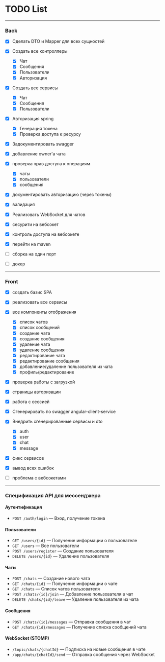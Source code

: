 # TODO List

---

### Back
- [x] Сделать DTO и Mapper для всех сущностей
- [x] Создать все контроллеры
  - [x] Чат
  - [x] Сообщения
  - [x] Пользователи
  - [x] Авторизация
- [x] Создать все сервисы
    - [x] Чат
    - [x] Сообщения
    - [x] Пользователи

- [x] Авторизация spring
    - [x] Генерация токена
    - [x] Проверка доступа к ресурсу

- [x] Задокументировать swagger

- [x] добавление owner'а чата
- [x] проверка прав доступа к операциям
  - [x] чаты
  - [x] пользователи
  - [x] сообщения

- [x] документировать авторизацию (через токены)
- [x] валидация
- [x] Реализовать WebSocket для чатов
- [x] сесурити на вебсокет
- [x] контроль доступа на вебсокете
- [x] перейти на maven

- [ ] сборка на один порт
- [ ] докер


---

### Front
- [x] создать базис SPA
- [x] реализовать все сервисы
- [x] все компоненты отображения
  - [x] список чатов
  - [x] список сообщений
  - [x] создание чата 
  - [x] создание сообщения
  - [x] удаление чата
  - [x] удаление сообщения
  - [x] редактирование чата
  - [x] редактирование сообщения
  - [x] добавление/удаление пользователя из чата
  - [x] профиль/редактирование
    
- [x] проверка работы с загрузкой
- [x] страницы авторизации
- [x] работа с сессией
- [x] Сгенерировать по swagger angular-client-service

- [x] Внедрить сгенерированные сервисы и dto
    - [x] auth
    - [x] user
    - [x] chat
    - [x] message

- [x] фикс сервисов
- [x] вывод всех ошибок
- [ ] проблема с вебсокетами

---


### Спецификация API для мессенджера

#### **Аутентификация**

- `POST /auth/login` — Вход, получение токена

#### **Пользователи**

- `GET /users/{id}` — Получение информации о пользователе
- `GET /users` — Все пользователи
- `POST /users/register` — Создание пользователя
- `DELETE /users/{id}` — Удаление пользователя

#### **Чаты**

- `POST /chats` — Создание нового чата
- `GET /chats/{id}` — Получение информации о чате
- `GET /chats` — Список чатов пользователя
- `POST /chats/{id}/join` — Добавление пользователя в чат
- `DELETE /chats/{id}/leave` — Удаление пользователя из чата

#### **Сообщения**

- `POST /chats/{id}/messages` — Отправка сообщения в чат
- `GET /chats/{id}/messages` — Получение списка сообщений чата

#### **WebSocket (STOMP)**

- `/topic/chats/{chatId}` — Подписка на новые сообщения в чате
- `/app/chats/{chatId}/send` — Отправка сообщения через WebSocket